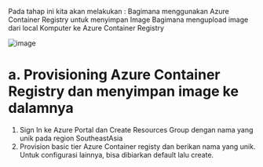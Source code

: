 Pada tahap ini kita akan melakukan : 
Bagimana menggunakan Azure Container Registry untuk menyimpan Image
Bagimana mengupload image dari local Komputer ke Azure Container Registry

![image](https://user-images.githubusercontent.com/23251706/146922833-7ccffa13-84d5-4763-be67-ac4e13ced3fc.png)



# a. Provisioning Azure Container Registry dan menyimpan image ke dalamnya
1. Sign In ke Azure Portal dan Create Resources Group dengan nama yang unik pada region SoutheastAsia
2. Provision basic tier Azure Container registy dan berikan nama yang unik. Untuk configurasi lainnya, bisa dibiarkan default lalu create. 

